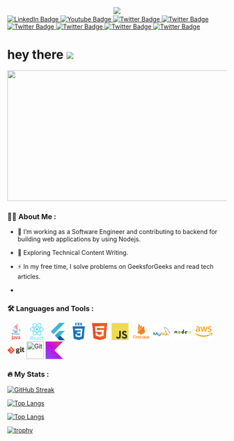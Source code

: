 <div id="header" align="center">
  <img src="https://media.giphy.com/media/M9gbBd9nbDrOTu1Mqx/giphy.gif" width="100"/>
</div>

<div id="badges">
  <a href="https://www.linkedin.com/in/youssef-yu-kun/">
    <img src="https://img.shields.io/badge/LinkedIn-blue?style=for-the-badge&logo=linkedin&logoColor=white" alt="LinkedIn Badge"/>
  </a>
  <a href="https://codeforces.com/profile/yousseffninja">
    <img src="https://img.shields.io/badge/Codeforces-445f9d?style=for-the-badge&logo=Codeforces&logoColor=white" alt="Youtube Badge"/>
  </a>
  <a href="https://www.hackerrank.com/yousseffmohamed1">
    <img src="https://img.shields.io/badge/-Hackerrank-2EC866?style=for-the-badge&logo=HackerRank&logoColor=white" alt="Twitter Badge"/>
  </a>
  <a href="https://www.facebook.com/Youssefmohamedd0/">
    <img src="https://img.shields.io/badge/Facebook-%231877F2.svg?style=for-the-badge&logo=Facebook&logoColor=white" alt="Twitter Badge"/>
  </a>
  <a href="discordapp.com/users/474314787514351646">
    <img src="https://img.shields.io/badge/Discord-%235865F2.svg?style=for-the-badge&logo=discord&logoColor=white" alt="Twitter Badge"/>
  </a>
  <a href="yousseffmohamedd22@gmail.com">
    <img src="https://img.shields.io/badge/Gmail-D14836?style=for-the-badge&logo=gmail&logoColor=white" alt="Twitter Badge"/>
  </a>
  <a href="https://www.upwork.com/freelancers/~01fd111a4c97ba8195">
    <img src="https://img.shields.io/badge/UpWork-6FDA44?style=for-the-badge&logo=Upwork&logoColor=white" alt="Twitter Badge"/>
  </a>
  <a href="your-twitter-URL">
    <img src="https://img.shields.io/badge/Freelancer-29B2FE?style=for-the-badge&logo=Freelancer&logoColor=white" alt="Twitter Badge"/>
  </a>
</div>

<h1>
  hey there
  <img src="https://media.giphy.com/media/hvRJCLFzcasrR4ia7z/giphy.gif" width="30px"/>
</h1>

<div align="center">
  <img src="https://media.giphy.com/media/dWesBcTLavkZuG35MI/giphy.gif" width="600" height="300"/>
</div>

### :woman_technologist: About Me :

- :telescope: I’m working as a Software Engineer and contributing to backend for building web applications by using Nodejs.

- :seedling: Exploring Technical Content Writing.

- :zap: In my free time, I solve problems on GeeksforGeeks and read tech articles.
-

### :hammer_and_wrench: Languages and Tools :
<div>
  <img src="https://github.com/devicons/devicon/blob/master/icons/java/java-original-wordmark.svg" title="Java" alt="Java" width="40" height="40"/>&nbsp;
  <img src="https://github.com/devicons/devicon/blob/master/icons/react/react-original-wordmark.svg" title="React" alt="React" width="40" height="40"/>&nbsp;
  <img src="https://github.com/devicons/devicon/blob/master/icons/flutter/flutter-original.svg" title="Flutter" alt="Flutter" width="40" height="40"/>&nbsp;
  <img src="https://github.com/devicons/devicon/blob/master/icons/css3/css3-plain-wordmark.svg"  title="CSS3" alt="CSS" width="40" height="40"/>&nbsp;
  <img src="https://github.com/devicons/devicon/blob/master/icons/html5/html5-original.svg" title="HTML5" alt="HTML" width="40" height="40"/>&nbsp;
  <img src="https://github.com/devicons/devicon/blob/master/icons/javascript/javascript-original.svg" title="JavaScript" alt="JavaScript" width="40" height="40"/>&nbsp;
  <img src="https://github.com/devicons/devicon/blob/master/icons/firebase/firebase-plain-wordmark.svg" title="Firebase" alt="Firebase" width="40" height="40"/>&nbsp;
  <img src="https://github.com/devicons/devicon/blob/master/icons/mysql/mysql-original-wordmark.svg" title="MySQL"  alt="MySQL" width="40" height="40"/>&nbsp;
  <img src="https://github.com/devicons/devicon/blob/master/icons/nodejs/nodejs-original-wordmark.svg" title="NodeJS" alt="NodeJS" width="40" height="40"/>&nbsp;
  <img src="https://github.com/devicons/devicon/blob/master/icons/amazonwebservices/amazonwebservices-plain-wordmark.svg" title="AWS" alt="AWS" width="40" height="40"/>&nbsp;
  <img src="https://github.com/devicons/devicon/blob/master/icons/git/git-original-wordmark.svg" title="Git" **alt="Git" width="40" height="40"/>
  <img src="https://raw.githubusercontent.com/mongodb-js/leaf/master/dist/mongodb-leaf_32x32.png" title="Git" **alt="mongodb" width="40" height="40"/>
  <img src="https://raw.githubusercontent.com/github/explore/4479d2a2c854198cb00160f8593519c14dc3b905/topics/kotlin/kotlin.png" title="kotlin" **alt="Git" width="40" height="40"/>

</div>

### :fire: My Stats :
[![GitHub Streak](http://github-readme-streak-stats.herokuapp.com?user=yousseffninja&theme=dark&background=000000)](https://git.io/streak-stats)

[![Top Langs](https://github-readme-stats.vercel.app/api/top-langs/?username=yousseffninja)](https://github.com/anuraghazra/github-readme-stats)

[![Top Langs](https://github-readme-stats.vercel.app/api/top-langs/?username=yousseffninja&layout=compact&theme=vision-friendly-dark)](https://github.com/anuraghazra/github-readme-stats)

[![trophy](https://github-profile-trophy.vercel.app/?username=yousseffninja)](https://github.com/ryo-ma/github-profile-trophy)

<!--
**yousseffninja/yousseffninja** is a ✨ _special_ ✨ repository because its `README.md` (this file) appears on your GitHub profile.

Here are some ideas to get you started:

- 🔭 I’m currently working on ...
- 🌱 I’m currently learning ...
- 👯 I’m looking to collaborate on ...
- 🤔 I’m looking for help with ...
- 💬 Ask me about ...
- 📫 How to reach me: ...
- 😄 Pronouns: ...
- ⚡ Fun fact: ...
-->

